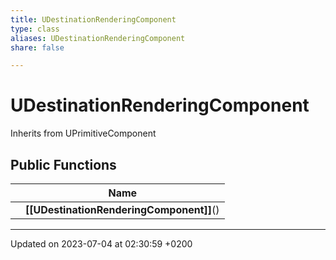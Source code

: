 ```yaml
---
title: UDestinationRenderingComponent
type: class
aliases: UDestinationRenderingComponent
share: false

---
```


# UDestinationRenderingComponent





Inherits from UPrimitiveComponent

## Public Functions

|                | Name           |
| -------------- | -------------- |
| | **[[UDestinationRenderingComponent]]**() |

-------------------------------

Updated on 2023-07-04 at 02:30:59 +0200